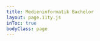 ```yaml
---
title: Medieninformatik Bachelor
layout: page.11ty.js
inToc: true
bodyClass: page
---
```


<snippet type="toc" id="table-of-content-bachelor" search="bachelor"></snippet>
